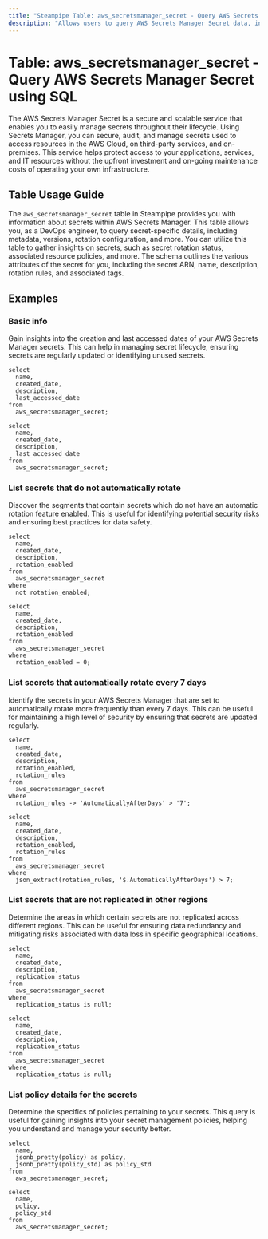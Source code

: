 ```yaml
---
title: "Steampipe Table: aws_secretsmanager_secret - Query AWS Secrets Manager Secret using SQL"
description: "Allows users to query AWS Secrets Manager Secret data, including metadata, versions, rotation configuration, and more."
---
```


# Table: aws_secretsmanager_secret - Query AWS Secrets Manager Secret using SQL

The AWS Secrets Manager Secret is a secure and scalable service that enables you to easily manage secrets throughout their lifecycle. Using Secrets Manager, you can secure, audit, and manage secrets used to access resources in the AWS Cloud, on third-party services, and on-premises. This service helps protect access to your applications, services, and IT resources without the upfront investment and on-going maintenance costs of operating your own infrastructure.

## Table Usage Guide

The `aws_secretsmanager_secret` table in Steampipe provides you with information about secrets within AWS Secrets Manager. This table allows you, as a DevOps engineer, to query secret-specific details, including metadata, versions, rotation configuration, and more. You can utilize this table to gather insights on secrets, such as secret rotation status, associated resource policies, and more. The schema outlines the various attributes of the secret for you, including the secret ARN, name, description, rotation rules, and associated tags.

## Examples

### Basic info
Gain insights into the creation and last accessed dates of your AWS Secrets Manager secrets. This can help in managing secret lifecycle, ensuring secrets are regularly updated or identifying unused secrets.

```sql+postgres
select
  name,
  created_date,
  description,
  last_accessed_date
from
  aws_secretsmanager_secret;
```

```sql+sqlite
select
  name,
  created_date,
  description,
  last_accessed_date
from
  aws_secretsmanager_secret;
```


### List secrets that do not automatically rotate
Discover the segments that contain secrets which do not have an automatic rotation feature enabled. This is useful for identifying potential security risks and ensuring best practices for data safety.

```sql+postgres
select
  name,
  created_date,
  description,
  rotation_enabled
from
  aws_secretsmanager_secret
where
  not rotation_enabled;
```

```sql+sqlite
select
  name,
  created_date,
  description,
  rotation_enabled
from
  aws_secretsmanager_secret
where
  rotation_enabled = 0;
```


### List secrets that automatically rotate every 7 days
Identify the secrets in your AWS Secrets Manager that are set to automatically rotate more frequently than every 7 days. This can be useful for maintaining a high level of security by ensuring that secrets are updated regularly.

```sql+postgres
select
  name,
  created_date,
  description,
  rotation_enabled,
  rotation_rules
from
  aws_secretsmanager_secret
where
  rotation_rules -> 'AutomaticallyAfterDays' > '7';
```

```sql+sqlite
select
  name,
  created_date,
  description,
  rotation_enabled,
  rotation_rules
from
  aws_secretsmanager_secret
where
  json_extract(rotation_rules, '$.AutomaticallyAfterDays') > 7;
```


### List secrets that are not replicated in other regions
Determine the areas in which certain secrets are not replicated across different regions. This can be useful for ensuring data redundancy and mitigating risks associated with data loss in specific geographical locations.

```sql+postgres
select
  name,
  created_date,
  description,
  replication_status
from
  aws_secretsmanager_secret
where
  replication_status is null;
```

```sql+sqlite
select
  name,
  created_date,
  description,
  replication_status
from
  aws_secretsmanager_secret
where
  replication_status is null;
```

### List policy details for the secrets
Determine the specifics of policies pertaining to your secrets. This query is useful for gaining insights into your secret management policies, helping you understand and manage your security better.

```sql+postgres
select
  name,
  jsonb_pretty(policy) as policy,
  jsonb_pretty(policy_std) as policy_std
from
  aws_secretsmanager_secret;
```

```sql+sqlite
select
  name,
  policy,
  policy_std
from
  aws_secretsmanager_secret;
```